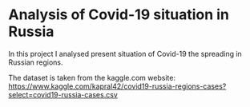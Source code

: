 # Analysis of Covid-19 situation in Russia
In this project I analysed present situation of Covid-19 the spreading in Russian regions.

The dataset is taken from the kaggle.com website: https://www.kaggle.com/kapral42/covid19-russia-regions-cases?select=covid19-russia-cases.csv
